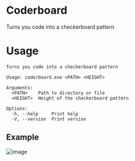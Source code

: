 # Coderboard

Turns you code into a checkerboard pattern

# Usage

```
Turns you code into a checkerboard pattern

Usage: coderboard.exe <PATH> <HEIGHT>

Arguments:
  <PATH>    Path to directory or file
  <HEIGHT>  Height of the checkerboard pattern

Options:
  -h, --help     Print help
  -V, --version  Print version
```

## Example

![image](https://github.com/Antosser/coderboard/assets/71790328/69ebcdf1-c476-44e9-ac8f-1580c5b04a96)
